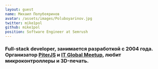 ```yaml
---
layout: guest
name: Михаил Полубояринов
avatar: /assets/images/Poluboyarinov.jpg
twitter: mike1pol
github: mike1pol
position: Software Engineer at Semrush
---
```


### Full-stack developer, занимается разработкой с 2004 года. Организатор [PiterJS](https://piterjs.org/) и [IT Global Meetup](https://piter-united.ru/), любит микроконтроллеры и 3D-печать.

